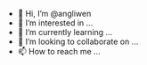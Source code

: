 - 👋 Hi, I’m @angliwen
- 👀 I’m interested in ...
- 🌱 I’m currently learning ...
- 💞️ I’m looking to collaborate on ...
- 📫 How to reach me ...

<!---
angliwen/angliwen is a ✨ special ✨ repository because its `README.md` (this file) appears on your GitHub profile.
You can click the Preview link to take a look at your changes.
--->
